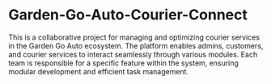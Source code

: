 # Garden-Go-Auto-Courier-Connect
This is a collaborative project for managing and optimizing courier services in the Garden Go Auto ecosystem. The platform enables admins, customers, and courier services to interact seamlessly through various modules. Each team is responsible for a specific feature within the system, ensuring modular development and efficient task management.
